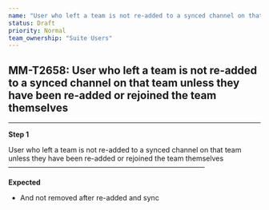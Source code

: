 ```yaml
---
name: "User who left a team is not re-added to a synced channel on that team unless they have been re-added or rejoined the team themselves"
status: Draft
priority: Normal
team_ownership: "Suite Users"
---
```


## MM-T2658: User who left a team is not re-added to a synced channel on that team unless they have been re-added or rejoined the team themselves

---

**Step 1**

User who left a team is not re-added to a synced channel on that team unless they have been re-added or rejoined the team themselves\
————————————————————————————

**Expected**

- And not removed after re-added and sync
